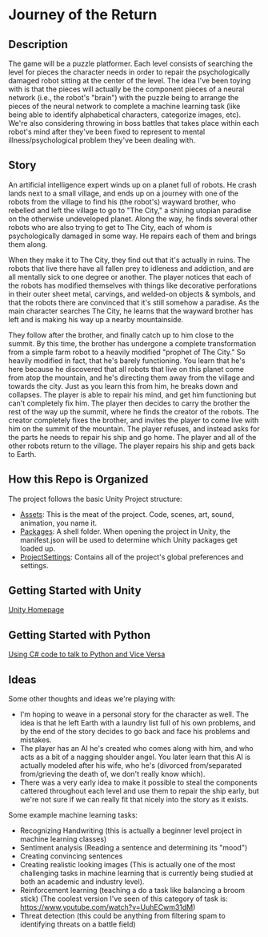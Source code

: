 # Journey of the Return

## Description
The game will be a puzzle platformer. Each level consists of searching the level for pieces the character needs in order to repair the psychologically damaged robot sitting at the center of the level. The idea I've been toying with is that the pieces will actually be the component pieces of a neural network (i.e., the robot's "brain") with the puzzle being to arrange the pieces of the neural network to complete a machine learning task (like being able to identify alphabetical characters, categorize images, etc). We're also considering throwing in boss battles that takes place within each robot's mind after they've been fixed to represent to mental illness/psychological problem they've been dealing with.

## Story
An artificial intelligence expert winds up on a planet full of robots. He crash lands next to a small village, and ends up on a journey with one of the robots from the village to find his (the robot's) wayward brother, who rebelled and left the village to go to "The City," a shining utopian paradise on the otherwise undeveloped planet. Along the way, he finds several other robots who are also trying to get to The City, each of whom is psychologically damaged in some way. He repairs each of them and brings them along.

When they make it to The City, they find out that it's actually in ruins. The robots that live there have all fallen prey to idleness and addiction, and are all mentally sick to one degree or another. The player notices that each of the robots has modified themselves with things like decorative perforations in their outer sheet metal, carvings, and welded-on objects & symbols, and that the robots there are convinced that it's still somehow a paradise. As the main character searches The City, he learns that the wayward brother has left and is making his way up a nearby mountainside.

They follow after the brother, and finally catch up to him close to the summit. By this time, the brother has undergone a complete transformation from a simple farm robot to a heavily modified "prophet of The City." So heavily modified in fact, that he's barely functioning. You learn that he's here because he discovered that all robots that live on this planet come from atop the mountain, and he's directing them away from the village and towards the city. Just as you learn this from him, he breaks down and collapses. The player is able to repair his mind, and get him functioning but can't completely fix him. The player then decides to carry the brother the rest of the way up the summit, where he finds the creator of the robots. The creator completely fixes the brother, and invites the player to come live with him on the summit of the mountain. The player refuses, and instead asks for the parts he needs to repair his ship and go home. The player and all of the other robots return to the village. The player repairs his ship and gets back to Earth.

## How this Repo is Organized
The project follows the basic Unity Project structure:
* [Assets](): This is the meat of the project. Code, scenes, art, sound, animation, you name it.
* [Packages](): A shell folder. When opening the project in Unity, the manifest.json will be used to determine which Unity packages get loaded up. 
* [ProjectSettings](): Contains all of the project's global preferences and settings. 

## Getting Started with Unity
[Unity Homepage](https://unity.com)

## Getting Started with Python
[Using C# code to talk to Python and Vice Versa](https://www.codeproject.com/Articles/602112/Scripting-NET-Applications-with-IronPython)

## Ideas
Some other thoughts and ideas we're playing with:
- I'm hoping to weave in a personal story for the character as well. The idea is that he left Earth with a laundry list full of his own problems, and by the end of the story decides to go back and face his problems and mistakes.
- The player has an AI he's created who comes along with him, and who acts as a bit of a nagging shoulder angel. You later learn that this AI is actually modeled after his wife, who he's (divorced from/separated from/grieving the death of, we don't really know which).
- There was a very early idea to make it possible to steal the components cattered throughout each level and use them to repair the ship early, but we're not sure if we can really fit that nicely into the story as it exists.


Some example machine learning tasks:
- Recognizing Handwriting (this is actually a beginner level project in machine learning classes)
- Sentiment analysis (Reading a sentence and determining its "mood")
- Creating convincing sentences
- Creating realistic looking images (This is actually one of the most challenging tasks in machine learning that is currently being studied at both an academic and industry level).
- Reinforcement learning (teaching a do a task like balancing a broom stick) (The coolest version I've seen of this category of task is: https://www.youtube.com/watch?v=UuhECwm31dM)
- Threat detection (this could be anything from filtering spam to identifying threats on a battle field)
